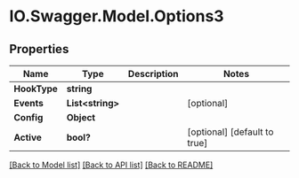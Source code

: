 # IO.Swagger.Model.Options3
## Properties

Name | Type | Description | Notes
------------ | ------------- | ------------- | -------------
**HookType** | **string** |  | 
**Events** | **List&lt;string&gt;** |  | [optional] 
**Config** | **Object** |  | 
**Active** | **bool?** |  | [optional] [default to true]

[[Back to Model list]](../README.md#documentation-for-models) [[Back to API list]](../README.md#documentation-for-api-endpoints) [[Back to README]](../README.md)

